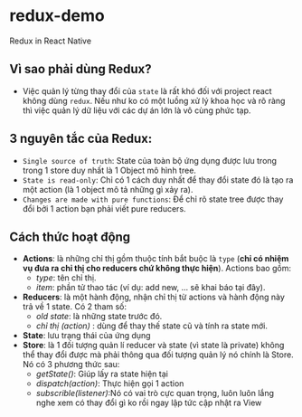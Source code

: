# redux-demo
Redux in React Native

## Vì sao phải dùng Redux?
- Việc quản lý từng thay đổi của ```state``` là rất khó đối với project react không dùng ```redux```. Nếu như ko có một luồng xử lý khoa học và rõ ràng thì việc quản lý dữ liệu với các dự án lớn là vô cùng phức tạp.

## 3 nguyên tắc của Redux:
- ```Single source of truth```: State của toàn bộ ứng dụng được lưu trong trong 1 store duy nhất là 1 Object mô hình tree.
- ```State is read-only```: Chỉ có 1 cách duy nhất để thay đổi state đó là tạo ra một action (là 1 object mô tả những gì xảy ra).
- ```Changes are made with pure functions```: Để chỉ rõ state tree được thay đổi bởi 1 action bạn phải viết pure reducers.

## Cách thức hoạt động
- **Actions**: là những chỉ thị gồm thuộc tính bắt buộc là ```type``` (**chỉ có nhiệm vụ đưa ra chỉ thị cho reducers chứ không thực hiện**). Actions bao gồm: 
    - *type*: tên chỉ thị.
    - *item*: phần tử thao tác (ví dụ: add new, ... sẽ khai báo tại đây).
- **Reducers**: là một hành động, nhận chỉ thị từ actions và hành động này trả về 1 state. Có 2 tham số:
    - *old state*: là những state trước đó.
    - *chỉ thị (action)* : dùng để thay thế state cũ và tính ra state mới.
- **State**: lưu trạng thái của ứng dụng
- **Store**: là 1 đối tượng quản lí reducer và state (vì state là private) không thể thay đổi được mà phải thông qua đối tượng quản lý nó chính là Store. Nó có 3 phương thức sau:
    - *getState()*: Giúp lấy ra state hiện tại
    - *dispatch(action)*: Thực hiện gọi 1 action
    - *subscrible(listener)*:Nó có vai trò cực quan trọng, luôn luôn lắng nghe xem có thay đổi gì ko rồi ngay lập tức cập nhật ra View
